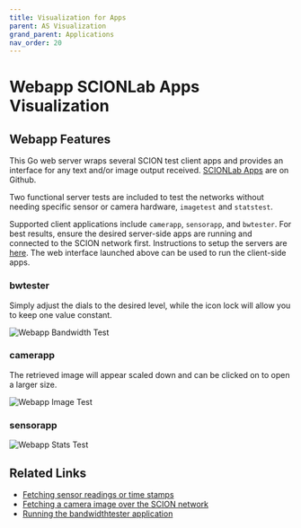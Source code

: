 ```yaml
---
title: Visualization for Apps
parent: AS Visualization
grand_parent: Applications
nav_order: 20
---
```


# Webapp SCIONLab Apps Visualization

## Webapp Features

This Go web server wraps several SCION test client apps and provides an interface for any text and/or image output received. [SCIONLab Apps](http://github.com/netsec-ethz/scion-apps) are on Github.

Two functional server tests are included to test the networks without needing specific sensor or camera hardware, `imagetest` and `statstest`.

Supported client applications include `camerapp`, `sensorapp`, and `bwtester`. For best results, ensure the desired server-side apps are running and connected to the SCION network first. Instructions to setup the servers are [here](https://github.com/netsec-ethz/scion-apps). The web interface launched above can be used to run the client-side apps.

### bwtester

Simply adjust the dials to the desired level, while the icon lock will allow you to keep one value constant.

![Webapp Bandwidth Test](/content/images/webapp_bwtester.png?raw=true "Webapp Bandwidth Test")

### camerapp

The retrieved image will appear scaled down and can be clicked on to open a larger size.

![Webapp Image Test](/content/images/webapp_camerapp.png?raw=true "Webapp Image Test")

### sensorapp

![Webapp Stats Test](/content/images/webapp_sensorapp.png?raw=true "Webapp Stats Test")

## Related Links

* [Fetching sensor readings or time stamps](../apps/fetch_sensor_readings.html)
* [Fetching a camera image over the SCION network](../apps/access_camera.html)
* [Running the bandwidthtester application](../apps/bwtester.html)

